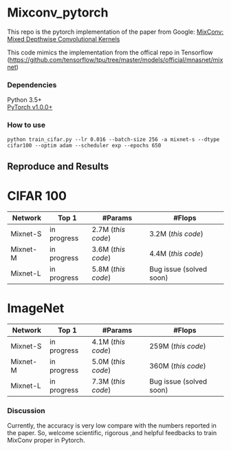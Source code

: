 # Mixconv_pytorch

This repo is the pytorch implementation of the paper from Google: [MixConv: Mixed Depthwise Convolutional Kernels](https://arxiv.org/pdf/1907.09595.pdf)

This code mimics the implementation from the offical repo in Tensorflow (https://github.com/tensorflow/tpu/tree/master/models/official/mnasnet/mixnet)

### Dependencies  
Python 3.5+  
[PyTorch v1.0.0+](http://pytorch.org/)

### How to use
`python train_cifar.py --lr 0.016 --batch-size 256 -a mixnet-s --dtype cifar100 --optim adam --scheduler exp --epochs 650`

## Reproduce and Results
# CIFAR 100
| **Network** |  **Top 1**   | **#Params**       | **#Flops** |
| ----------- | ------------ | ------------------|------------|
| Mixnet-S    | in progress  | 2.7M (*this code*)| 3.2M (*this code*)       |
| Mixnet-M    | in progress  | 3.6M (*this code*)| 4.4M (*this code*)      |
| Mixnet-L    | in progress  | 5.8M (*this code*)| Bug issue (solved soon)|

# ImageNet
| **Network** |  **Top 1**   | **#Params**       | **#Flops** |
| ----------- | ------------ | ------------------|------------|
| Mixnet-S    | in progress  | 4.1M (*this code*)| 259M (*this code*)       |
| Mixnet-M    | in progress  | 5.0M (*this code*)| 360M (*this code*)       |
| Mixnet-L    | in progress  | 7.3M (*this code*)| Bug issue (solved soon)       |

### Discussion
Currently, the accuracy is very low compare with the numbers reported in the paper. So, welcome scientific, rigorous ,and helpful feedbacks to train MixConv proper in Pytorch. 
